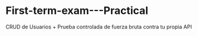 # First-term-exam---Practical
CRUD de Usuarios + Prueba controlada de fuerza bruta contra tu propia API
